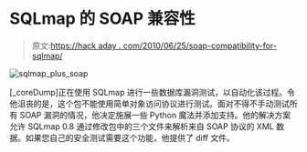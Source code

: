 # SQLmap 的 SOAP 兼容性

> 原文:[https://hack aday . com/2010/06/25/soap-compatibility-for-sqlmap/](https://hackaday.com/2010/06/25/soap-compatibility-for-sqlmap/)

![](../Images/8b6d7924ecc3e86c38c98ca61b9adabe.png "sqlmap_plus_soap")

[_coreDump]正在使用 SQLmap 进行一些数据库漏洞测试，以自动化该过程。令他沮丧的是，这个包不能使用简单对象访问协议进行测试。面对不得不手动测试所有 SOAP 漏洞的情况，他决定施展一些 Python 魔法并添加支持。他的解决方案允许 SQLmap 0.8 通过修改包中的三个文件来解析来自 SOAP 协议的 XML 数据。如果您自己的安全测试需要这个功能，他提供了 diff 文件。